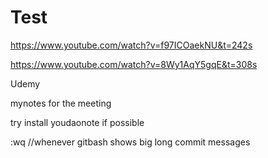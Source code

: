 # Test
https://www.youtube.com/watch?v=f97ICOaekNU&t=242s

https://www.youtube.com/watch?v=8Wy1AqY5gqE&t=308s

Udemy

mynotes for the meeting

try install youdaonote if possible

:wq   //whenever gitbash shows big long commit messages
